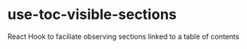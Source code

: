 # use-toc-visible-sections

React Hook to faciliate observing sections linked to a table of contents